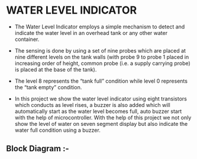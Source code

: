 # WATER LEVEL INDICATOR

 - The Water Level Indicator employs a simple mechanism to detect and indicate the water level in  an overhead tank or any other water container.
 - The sensing is done by using a set of nine probes which are placed at nine different levels on the tank walls (with probe 9 to probe 1 placed in increasing order of height, common probe (i.e. a supply carrying probe) is placed at the base of the tank).
 - The level 8 represents the “tank full” condition while level 0 represents the “tank empty” condition.

 - In this project we show the water level indicator using eight transistors which conducts as level rises, a buzzer is also added which will automatically start as the water level becomes full, auto buzzer start with the help of microcontroller. With the help of this project we not only show the level of water on seven segment display but also indicate the water full condition using a buzzer.


## Block Diagram :-






       

